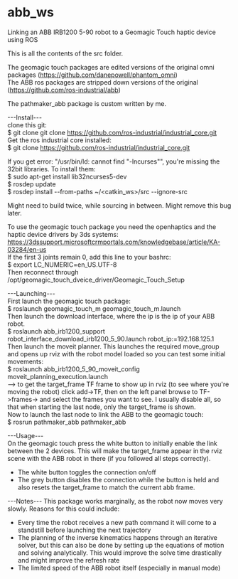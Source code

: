 # abb_ws
Linking an ABB IRB1200 5-90 robot to a Geomagic Touch haptic device using ROS

This is all the contents of the src folder.

The geomagic touch packages are edited versions of the original omni packages (https://github.com/danepowell/phantom_omni)  
The ABB ros packages are stripped down versions of the original (https://github.com/ros-industrial/abb)  

The pathmaker_abb package is custom written by me.

---Install---  
clone this git:  
$ git clone git clone https://github.com/ros-industrial/industrial_core.git  
Get the ros industrial core installed:  
$ git clone https://github.com/ros-industrial/industrial_core.git  

If you get error: "/usr/bin/ld: cannot find "-lncurses"", you're missing the 32bit libraries. To install them:   
$ sudo apt-get install lib32ncurses5-dev  
$ rosdep update  
$ rosdep install --from-paths ~/<catkin_ws>/src --ignore-src   

Might need to build twice, while sourcing in between. Might remove this bug later.  

To use the geomagic touch package you need the openhaptics and the haptic device drivers by 3ds systems:  
https://3dssupport.microsoftcrmportals.com/knowledgebase/article/KA-03284/en-us   
If the first 3 joints remain 0, add this line to your bashrc:  
$ export LC_NUMERIC=en_US.UTF-8  
Then reconnect through /opt/geomagic_touch_dveice_driver/Geomagic_Touch_Setup  

---Launching---  
First launch the geomagic touch package:  
$ roslaunch geomagic_touch_m geomagic_touch_m.launch   
Then launch the download interface, where the ip is the ip of your ABB robot.  
$ roslaunch abb_irb1200_support robot_interface_download_irb1200_5_90.launch robot_ip:=192.168.125.1  
Then launch the moveit planner. This launches the required move_group and opens up rviz with the robot model loaded so you can test some initial movements:  
$ roslaunch abb_irb1200_5_90_moveit_config moveit_planning_execution.launch  
--> to get the target_frame TF frame to show up in rviz (to see where you're moving the robot) click add->TF, then on the left panel browse to TF->frames-> and select the frames you want to see. I usually disable all, so that when starting the last node, only the target_frame is shown.  
Now to launch the last node to link the ABB to the geomagic touch:  
$ rosrun pathmaker_abb pathmaker_abb  

---Usage---  
On the geomagic touch press the white button to initially enable the link between the 2 devices. This will make the target_frame appear in the rviz scene with the ABB robot in there (if you followed all steps correctly).   
- The white button toggles the connection on/off  
- The grey button disables the connection while the button is held and also resets the target_frame to match the current abb frame.  


---Notes---
This package works marginally, as the robot now moves very slowly. Reasons for this could include:
- Every time the robot receives a new path command it will come to a standstill before launching the next trajectory  
- The planning of the inverse kinematics happens through an iterative solver, but this can also be done by setting up the equations of motion and solving analytically. This would improve the solve time drastically and might improve the refresh rate
- The limited speed of the ABB robot itself (especially in manual mode)
